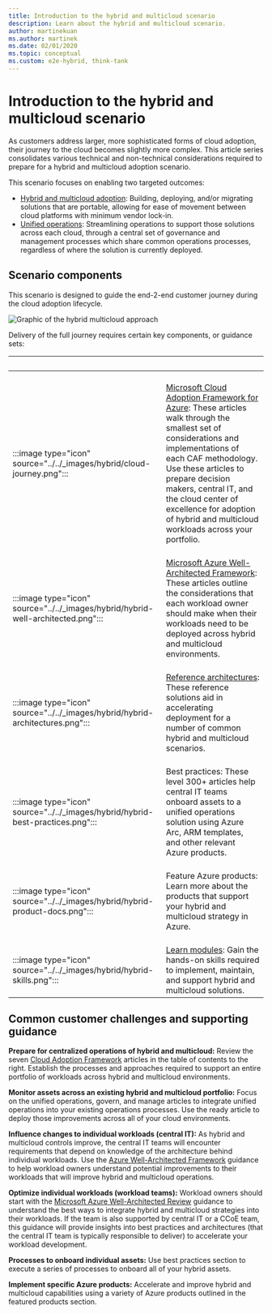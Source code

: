```yaml
---
title: Introduction to the hybrid and multicloud scenario
description: Learn about the hybrid and multicloud scenario.
author: martinekuan
ms.author: martinek
ms.date: 02/01/2020
ms.topic: conceptual
ms.custom: e2e-hybrid, think-tank
---
```


# Introduction to the hybrid and multicloud scenario

As customers address larger, more sophisticated forms of cloud adoption, their journey to the cloud becomes slightly more complex. This article series consolidates various technical and non-technical considerations required to prepare for a hybrid and multicloud adoption scenario.

This scenario focuses on enabling two targeted outcomes:

- [Hybrid and multicloud adoption](./index.md): Building, deploying, and/or migrating solutions that are portable, allowing for ease of movement between cloud platforms with minimum vendor lock-in.
- [Unified operations](./unified-operations.md): Streamlining operations to support those solutions across each cloud, through a central set of governance and management processes which share common operations processes, regardless of where the solution is currently deployed.

## Scenario components

This scenario is designed to guide the end-2-end customer journey during the cloud adoption lifecycle.

![Graphic of the hybrid multicloud approach](../../_images/hybrid/hybrid-multicloud-approach.png)

Delivery of the full journey requires certain key components, or guidance sets:

| <span title="Icon">&nbsp;</span> | <span title="Description">&nbsp;</span> |
|--|--|
| <br> :::image type="icon" source="../../_images/hybrid/cloud-journey.png"::: | <br> [Microsoft Cloud Adoption Framework for Azure](../../get-started/index.md): These articles walk through the smallest set of considerations and implementations of each CAF methodology. Use these articles to prepare decision makers, central IT, and the cloud center of excellence for adoption of hybrid and multicloud workloads across your portfolio. |
| <br> :::image type="icon" source="../../_images/hybrid/hybrid-well-architected.png"::: | <br> [Microsoft Azure Well-Architected Framework](/azure/architecture/framework/): These articles outline the considerations that each workload owner should make when their workloads need to be deployed across hybrid and multicloud environments. |
| <br> :::image type="icon" source="../../_images/hybrid/hybrid-architectures.png"::: | <br> [Reference architectures](/azure/architecture/browse/): These reference solutions aid in accelerating deployment for a number of common hybrid and multicloud scenarios. |
| <br> :::image type="icon" source="../../_images/hybrid/hybrid-best-practices.png"::: | <br> Best practices: These level 300+ articles help central IT teams onboard assets to a unified operations solution using Azure Arc, ARM templates, and other relevant Azure products. |
| <br> :::image type="icon" source="../../_images/hybrid/hybrid-product-docs.png"::: | <br> Feature Azure products: Learn more about the products that support your hybrid and multicloud strategy in Azure. |
| <br> :::image type="icon" source="../../_images/hybrid/hybrid-skills.png"::: | <br> [Learn modules](/training/azure/): Gain the hands-on skills required to implement, maintain, and support hybrid and multicloud solutions. |

## Common customer challenges and supporting guidance

**Prepare for centralized operations of hybrid and multicloud:** Review the seven [Cloud Adoption Framework](../../get-started/index.md) articles in the table of contents to the right. Establish the processes and approaches required to support an entire portfolio of workloads across hybrid and multicloud environments.

**Monitor assets across an existing hybrid and multicloud portfolio:** Focus on the unified operations, govern, and manage articles to integrate unified operations into your existing operations processes. Use the ready article to deploy those improvements across all of your cloud environments.

**Influence changes to individual workloads (central IT):** As hybrid and multicloud controls improve, the central IT teams will encounter requirements that depend on knowledge of the architecture behind individual workloads. Use the [Azure Well-Architected Framework](/azure/architecture/framework/) guidance to help workload owners understand potential improvements to their workloads that will improve hybrid and multicloud operations.

**Optimize individual workloads (workload teams):** Workload owners should start with the [Microsoft Azure Well-Architected Review](/assessments/?id=azure-architecture-review&mode=pre-assessment) guidance to understand the best ways to integrate hybrid and multicloud strategies into their workloads. If the team is also supported by central IT or a CCoE team, this guidance will provide insights into best practices and architectures (that the central IT team is typically responsible to deliver) to accelerate your workload development.

**Processes to onboard individual assets:** Use best practices section to execute a series of processes to onboard all of your hybrid assets.

**Implement specific Azure products:** Accelerate and improve hybrid and multicloud capabilities using a variety of Azure products outlined in the featured products section.
